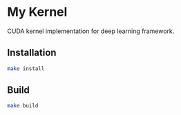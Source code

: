 # My Kernel

CUDA kernel implementation for deep learning framework.

## Installation

```bash
make install
```

## Build

```bash
make build
``` 